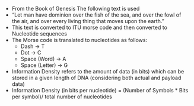 - From the Book of Genesis The following text is used
- “Let man have dominion over the fish of the sea, and over the fowl of the air, and over every living thing that moves upon the earth.”
- This text is converted to ITU morse code and then converted to Nucleotide sequences
- The Morse code is translated to nucleotides as follows:
  - Dash → T 
  - Dot → C 
  - Space (Word) → A 
  - Space (Letter) → G
- Information Density refers to the amount of data (in bits) which can be stored in a given length of DNA (considering both actual and payload data)
- Information Density (in bits per nucleotide) = (Number of Symbols * Bits per symbol)/ total number of nucleotides
